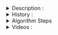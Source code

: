<details>
  <summary>Description  : </summary>
  <p>The <b>Hungarian graph algorithm solves the linear assignment problem in polynomial time</b>. By modeling resources (e.g., contractors and available contracts) as a graph, the Hungarian algorithm can be used to efficiently determine an optimum way of allocating resources.
  </p>
  
  <p>The Hungarian Algorithm is <b>used to find the minimum cost in assignment problems that involve assigning people to activities. </b>
    </p>
  <p>
    The Hungarian method is a <b>combinatorial optimization algorithm</b> that solves the assignment 
    problem in<b> polynomial time </b> and which <b> anticipated later primal–dual methods</b>.
   </P>
  </details>
  
  
<details>
  <summary>History :  </summary>
  <p>
    It was developed and published in 1955 by Harold Kuhn, who gave the name "Hungarian method" because the algorithm was largely based on the 
    earlier works of two Hungarian mathematicians: Dénes Kőnig and Jenő Egerváry. </p>
  <p>  James Munkres reviewed the algorithm in 1957 and observed that
    it is (strongly) polynomial.[3] Since then the algorithm has been known also as <b>the Kuhn–Munkres algorithm or Munkres assignment algorithm</b>. 
    The time complexity of the original algorithm was O(N<sup>4</sup>), however Edmonds and Karp, and independently Tomizawa noticed that it can be
    modified to achieve an O(N<sup>3</sup>) running time. One of the most popular[citation needed] O(N<sup>3</sup>) variants is 
    the Jonker–Volgenant algorithm. </p>
  <p>
    <b>Ford and Fulkerson extended the method to general maximum flow problems in form of the Ford–Fulkerson algorithm</b>. In 2006, it was 
    discovered that Carl Gustav Jacobi had solved the assignment problem in the 19th century, and the solution had been published posthumously in 1890 in Latin.
    </P>
  </details>
  
<details> 
  <summary> Algorithm Steps </summary>
  <ol>
    <li><b>Subtract row minima </b>(for each row, find the lowest element and subtract it from each element in that row)</li>
    <li><b>Subtract column minima</b> (for each column, find the lowest element and subtract it from each element in that column)</li>
    <li><b>Cover all zeroes with minimum number lines</b> (Cover all zeros in the resulting matrix using a minimum number of horizontal and vertical lines. If n lines are required, an optimal assignment exists among the zeros. The algorithm stops. If less than n lines are required, continue with Step 4.)</li>
    <li>
<b>Create additional zeros </b>(Find the smallest element (call it k) that is not covered by a line in Step 3. Subtract k from all uncovered elements, and add k to all elements that are covered twice.)
      </li>
    </ol>
  </details>
  
<details>
  <summary>Videos : </summary>
  <p>
    <a href="https://www.youtube.com/watch?v=cQ5MsiGaDY8"> Video 1 - Channel : CompSci </a> <br>
    <a href="https://www.youtube.com/watch?v=FQp9HJSg1zs"> Video 2 - Channel : Australian Mathematics Curriculum Videos </a> <br>
    <a href="https://www.youtube.com/watch?v=FCaD34z--bY&t=1s"> Video 3 - Channel : Joel Speranza Math </a>
  </p>
    </details>
  
